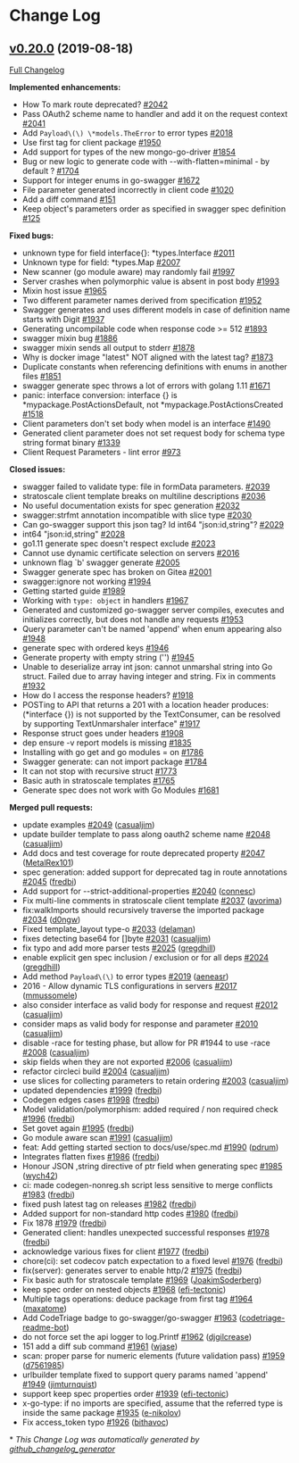 # Change Log

## [v0.20.0](https://github.com/joomcode/joompro-go-swagger/tree/v0.20.0) (2019-08-18)
[Full Changelog](https://github.com/joomcode/joompro-go-swagger/compare/v0.19.0...v0.20.0)

**Implemented enhancements:**

- How To mark route deprecated? [\#2042](https://github.com/joomcode/joompro-go-swagger/issues/2042)
- Pass OAuth2 scheme name to handler and add it on the request context [\#2041](https://github.com/joomcode/joompro-go-swagger/issues/2041)
- Add `Payload\(\) \*models.TheError` to error types [\#2018](https://github.com/joomcode/joompro-go-swagger/issues/2018)
- Use first tag for client package [\#1950](https://github.com/joomcode/joompro-go-swagger/issues/1950)
- Add support for types of the new mongo-go-driver [\#1854](https://github.com/joomcode/joompro-go-swagger/issues/1854)
- Bug or new logic to generate code with --with-flatten=minimal - by default ? [\#1704](https://github.com/joomcode/joompro-go-swagger/issues/1704)
- Support for integer enums in go-swagger [\#1672](https://github.com/joomcode/joompro-go-swagger/issues/1672)
- File parameter generated incorrectly in client code [\#1020](https://github.com/joomcode/joompro-go-swagger/issues/1020)
- Add a diff command [\#151](https://github.com/joomcode/joompro-go-swagger/issues/151)
- Keep object's parameters order as specified in swagger spec definition [\#125](https://github.com/joomcode/joompro-go-swagger/issues/125)

**Fixed bugs:**

- unknown type for field interface{}: \*types.Interface [\#2011](https://github.com/joomcode/joompro-go-swagger/issues/2011)
- Unknown type for field: \*types.Map [\#2007](https://github.com/joomcode/joompro-go-swagger/issues/2007)
- New scanner \(go module aware\) may randomly fail [\#1997](https://github.com/joomcode/joompro-go-swagger/issues/1997)
- Server crashes when polymorphic value is absent in post body [\#1993](https://github.com/joomcode/joompro-go-swagger/issues/1993)
- Mixin host issue [\#1965](https://github.com/joomcode/joompro-go-swagger/issues/1965)
- Two different parameter names derived from specification [\#1952](https://github.com/joomcode/joompro-go-swagger/issues/1952)
- Swagger generates and uses different models in case of definition name starts with Digit [\#1937](https://github.com/joomcode/joompro-go-swagger/issues/1937)
- Generating uncompilable code when response code \>= 512 [\#1893](https://github.com/joomcode/joompro-go-swagger/issues/1893)
- swagger mixin bug [\#1886](https://github.com/joomcode/joompro-go-swagger/issues/1886)
- swagger mixin sends all output to stderr [\#1878](https://github.com/joomcode/joompro-go-swagger/issues/1878)
- Why is docker image "latest" NOT aligned with the latest tag? [\#1873](https://github.com/joomcode/joompro-go-swagger/issues/1873)
- Duplicate constants when referencing definitions with enums in another files [\#1851](https://github.com/joomcode/joompro-go-swagger/issues/1851)
- swagger generate spec throws a lot of errors with golang 1.11 [\#1671](https://github.com/joomcode/joompro-go-swagger/issues/1671)
- panic: interface conversion: interface {} is \*mypackage.PostActionsDefault, not \*mypackage.PostActionsCreated [\#1518](https://github.com/joomcode/joompro-go-swagger/issues/1518)
- Client parameters don't set body when model is an interface [\#1490](https://github.com/joomcode/joompro-go-swagger/issues/1490)
- Generated client parameter does not set request body for schema type string format binary [\#1339](https://github.com/joomcode/joompro-go-swagger/issues/1339)
- Client Request Parameters - lint error [\#973](https://github.com/joomcode/joompro-go-swagger/issues/973)

**Closed issues:**

- swagger failed to validate type: file in formData parameters. [\#2039](https://github.com/joomcode/joompro-go-swagger/issues/2039)
- stratoscale client template breaks on multiline descriptions [\#2036](https://github.com/joomcode/joompro-go-swagger/issues/2036)
- No useful documentation exists for spec generation [\#2032](https://github.com/joomcode/joompro-go-swagger/issues/2032)
- swagger:strfmt annotation incompatible with slice type [\#2030](https://github.com/joomcode/joompro-go-swagger/issues/2030)
- Can go-swagger support this json tag? Id int64 "json:id,string"? [\#2029](https://github.com/joomcode/joompro-go-swagger/issues/2029)
- int64  "json:id,string" [\#2028](https://github.com/joomcode/joompro-go-swagger/issues/2028)
- go1.11 generate spec doesn't respect exclude [\#2023](https://github.com/joomcode/joompro-go-swagger/issues/2023)
- Cannot use dynamic certificate selection on servers [\#2016](https://github.com/joomcode/joompro-go-swagger/issues/2016)
- unknown flag `b' swagger generate [\#2005](https://github.com/joomcode/joompro-go-swagger/issues/2005)
- Swagger generate spec has broken on Gitea [\#2001](https://github.com/joomcode/joompro-go-swagger/issues/2001)
- swagger:ignore not working [\#1994](https://github.com/joomcode/joompro-go-swagger/issues/1994)
- Getting started guide [\#1989](https://github.com/joomcode/joompro-go-swagger/issues/1989)
- Working with `type: object` in handlers [\#1967](https://github.com/joomcode/joompro-go-swagger/issues/1967)
- Generated and customized go-swagger server compiles, executes and initializes correctly, but does not handle any requests [\#1953](https://github.com/joomcode/joompro-go-swagger/issues/1953)
- Query parameter can't be named 'append' when enum appearing also [\#1948](https://github.com/joomcode/joompro-go-swagger/issues/1948)
- generate spec  with ordered keys [\#1946](https://github.com/joomcode/joompro-go-swagger/issues/1946)
- Generate property with empty string \(''\) [\#1945](https://github.com/joomcode/joompro-go-swagger/issues/1945)
- Unable to deserialize array int  json: cannot unmarshal string into Go struct. Failed due to array having integer and string. Fix in comments [\#1932](https://github.com/joomcode/joompro-go-swagger/issues/1932)
- How do I access the response headers? [\#1918](https://github.com/joomcode/joompro-go-swagger/issues/1918)
- POSTing to API that returns a 201 with a location header produces: \(\*interface {}\) is not supported by the TextConsumer, can be resolved by supporting TextUnmarshaler interface" [\#1917](https://github.com/joomcode/joompro-go-swagger/issues/1917)
- Response struct goes under headers [\#1908](https://github.com/joomcode/joompro-go-swagger/issues/1908)
- dep ensure -v report models is missing [\#1835](https://github.com/joomcode/joompro-go-swagger/issues/1835)
- Installing with go get and go modules = on [\#1786](https://github.com/joomcode/joompro-go-swagger/issues/1786)
- Swagger generate: can not import package [\#1784](https://github.com/joomcode/joompro-go-swagger/issues/1784)
- It can not stop with recursive struct [\#1773](https://github.com/joomcode/joompro-go-swagger/issues/1773)
- Basic auth in stratoscale templates  [\#1765](https://github.com/joomcode/joompro-go-swagger/issues/1765)
- Generate spec does not work with Go Modules [\#1681](https://github.com/joomcode/joompro-go-swagger/issues/1681)

**Merged pull requests:**

- update examples [\#2049](https://github.com/joomcode/joompro-go-swagger/pull/2049) ([casualjim](https://github.com/casualjim))
- update builder template to pass along oauth2 scheme name [\#2048](https://github.com/joomcode/joompro-go-swagger/pull/2048) ([casualjim](https://github.com/casualjim))
- Add docs and test coverage for route deprecated property [\#2047](https://github.com/joomcode/joompro-go-swagger/pull/2047) ([MetalRex101](https://github.com/MetalRex101))
- spec generation: added support for deprecated tag in route annotations [\#2045](https://github.com/joomcode/joompro-go-swagger/pull/2045) ([fredbi](https://github.com/fredbi))
- Add support for --strict-additional-properties [\#2040](https://github.com/joomcode/joompro-go-swagger/pull/2040) ([connesc](https://github.com/connesc))
- Fix multi-line comments in stratoscale client template [\#2037](https://github.com/joomcode/joompro-go-swagger/pull/2037) ([avorima](https://github.com/avorima))
- fix:walkImports should recursively traverse the imported package [\#2034](https://github.com/joomcode/joompro-go-swagger/pull/2034) ([d0ngw](https://github.com/d0ngw))
- Fixed template\_layout type-o [\#2033](https://github.com/joomcode/joompro-go-swagger/pull/2033) ([delaman](https://github.com/delaman))
- fixes detecting base64 for \[\]byte [\#2031](https://github.com/joomcode/joompro-go-swagger/pull/2031) ([casualjim](https://github.com/casualjim))
- fix typo and add more parser tests [\#2025](https://github.com/joomcode/joompro-go-swagger/pull/2025) ([gregdhill](https://github.com/gregdhill))
- enable explicit gen spec inclusion / exclusion or for all deps [\#2024](https://github.com/joomcode/joompro-go-swagger/pull/2024) ([gregdhill](https://github.com/gregdhill))
- Add method `Payload\(\)` to error types [\#2019](https://github.com/joomcode/joompro-go-swagger/pull/2019) ([aeneasr](https://github.com/aeneasr))
- 2016 - Allow dynamic TLS configurations in servers [\#2017](https://github.com/joomcode/joompro-go-swagger/pull/2017) ([mmussomele](https://github.com/mmussomele))
- also consider interface as valid body for response and request [\#2012](https://github.com/joomcode/joompro-go-swagger/pull/2012) ([casualjim](https://github.com/casualjim))
- consider maps as valid body for response and parameter [\#2010](https://github.com/joomcode/joompro-go-swagger/pull/2010) ([casualjim](https://github.com/casualjim))
- disable -race for testing phase, but allow for PR \#1944 to use -race [\#2008](https://github.com/joomcode/joompro-go-swagger/pull/2008) ([casualjim](https://github.com/casualjim))
- skip fields when they are not exported [\#2006](https://github.com/joomcode/joompro-go-swagger/pull/2006) ([casualjim](https://github.com/casualjim))
- refactor circleci build [\#2004](https://github.com/joomcode/joompro-go-swagger/pull/2004) ([casualjim](https://github.com/casualjim))
- use slices for collecting parameters to retain ordering [\#2003](https://github.com/joomcode/joompro-go-swagger/pull/2003) ([casualjim](https://github.com/casualjim))
- updated dependencies [\#1999](https://github.com/joomcode/joompro-go-swagger/pull/1999) ([fredbi](https://github.com/fredbi))
- Codegen edges cases [\#1998](https://github.com/joomcode/joompro-go-swagger/pull/1998) ([fredbi](https://github.com/fredbi))
- Model validation/polymorphism: added required / non required check [\#1996](https://github.com/joomcode/joompro-go-swagger/pull/1996) ([fredbi](https://github.com/fredbi))
- Set govet again [\#1995](https://github.com/joomcode/joompro-go-swagger/pull/1995) ([fredbi](https://github.com/fredbi))
- Go module aware scan [\#1991](https://github.com/joomcode/joompro-go-swagger/pull/1991) ([casualjim](https://github.com/casualjim))
- feat: Add getting started section to docs/use/spec.md [\#1990](https://github.com/joomcode/joompro-go-swagger/pull/1990) ([pdrum](https://github.com/pdrum))
- Integrates flatten fixes [\#1986](https://github.com/joomcode/joompro-go-swagger/pull/1986) ([fredbi](https://github.com/fredbi))
- Honour JSON ,string directive of ptr field when generating spec [\#1985](https://github.com/joomcode/joompro-go-swagger/pull/1985) ([wych42](https://github.com/wych42))
- ci: made codegen-nonreg.sh script less sensitive to merge conflicts [\#1983](https://github.com/joomcode/joompro-go-swagger/pull/1983) ([fredbi](https://github.com/fredbi))
- fixed push latest tag on releases [\#1982](https://github.com/joomcode/joompro-go-swagger/pull/1982) ([fredbi](https://github.com/fredbi))
- Added support for non-standard http codes [\#1980](https://github.com/joomcode/joompro-go-swagger/pull/1980) ([fredbi](https://github.com/fredbi))
- Fix 1878 [\#1979](https://github.com/joomcode/joompro-go-swagger/pull/1979) ([fredbi](https://github.com/fredbi))
- Generated client: handles unexpected successful responses [\#1978](https://github.com/joomcode/joompro-go-swagger/pull/1978) ([fredbi](https://github.com/fredbi))
- acknowledge various fixes for client [\#1977](https://github.com/joomcode/joompro-go-swagger/pull/1977) ([fredbi](https://github.com/fredbi))
- chore\(ci\): set codecov patch expectation to a fixed level [\#1976](https://github.com/joomcode/joompro-go-swagger/pull/1976) ([fredbi](https://github.com/fredbi))
- fix\(server\): generates server to enable http/2 [\#1975](https://github.com/joomcode/joompro-go-swagger/pull/1975) ([fredbi](https://github.com/fredbi))
- Fix basic auth for stratoscale template [\#1969](https://github.com/joomcode/joompro-go-swagger/pull/1969) ([JoakimSoderberg](https://github.com/JoakimSoderberg))
- keep spec order on nested objects [\#1968](https://github.com/joomcode/joompro-go-swagger/pull/1968) ([efi-tectonic](https://github.com/efi-tectonic))
- Multiple tags operations: deduce package from first tag [\#1964](https://github.com/joomcode/joompro-go-swagger/pull/1964) ([maxatome](https://github.com/maxatome))
- Add CodeTriage badge to go-swagger/go-swagger [\#1963](https://github.com/joomcode/joompro-go-swagger/pull/1963) ([codetriage-readme-bot](https://github.com/codetriage-readme-bot))
- do not force set the api logger to log.Printf [\#1962](https://github.com/joomcode/joompro-go-swagger/pull/1962) ([djgilcrease](https://github.com/djgilcrease))
- 151 add a diff sub command [\#1961](https://github.com/joomcode/joompro-go-swagger/pull/1961) ([wjase](https://github.com/wjase))
- scan: proper parse for numeric elements \(future validation pass\) [\#1959](https://github.com/joomcode/joompro-go-swagger/pull/1959) ([d7561985](https://github.com/d7561985))
- urlbuilder template fixed to support query params named 'append' [\#1949](https://github.com/joomcode/joompro-go-swagger/pull/1949) ([jimturnquist](https://github.com/jimturnquist))
- support keep spec properties order [\#1939](https://github.com/joomcode/joompro-go-swagger/pull/1939) ([efi-tectonic](https://github.com/efi-tectonic))
- x-go-type: if no imports are specified, assume that the referred type is inside the same package [\#1935](https://github.com/joomcode/joompro-go-swagger/pull/1935) ([e-nikolov](https://github.com/e-nikolov))
- Fix access\_token typo [\#1926](https://github.com/joomcode/joompro-go-swagger/pull/1926) ([bithavoc](https://github.com/bithavoc))

\* *This Change Log was automatically generated by [github_changelog_generator](https://github.com/skywinder/Github-Changelog-Generator)*
